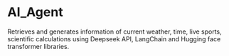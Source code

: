 # AI_Agent
Retrieves and generates information of current weather, time, live sports, scientific calculations using Deepseek API, LangChain and Hugging face transformer libraries.
